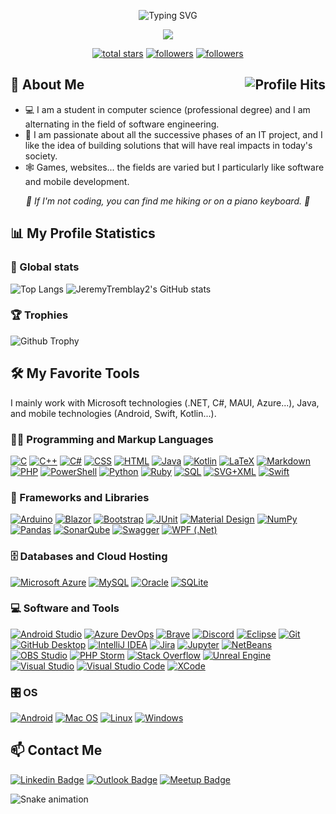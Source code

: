 <p align="center">
  <img src="https://readme-typing-svg.demolab.com?size=30&duration=2000&pause=10000&color=C0264BFF&center=true&vCenter=true&width=462&lines=%F0%9F%91%8B+Hello%2C+I'm+J%C3%A9r%C3%A9my+Tremblay+%F0%9F%91%A8%E2%80%8D%F0%9F%8E%93" alt="Typing SVG" />
</p>

<p align="center">
  <img src="https://readme-typing-svg.demolab.com/?lines=Full-stack%20web%20and%20app%20developer;Passionate%20about%20software%20engineering;Always%20learning%20new%20things&font=Fira%20Code&center=true&width=640&color=f75c6e&vCenter=true&pause=1000&duration=3000&size=22" />
</p>

<p align="center">
  <a href="https://github.com/JeremyTremblay2?tab=repositories&sort=stargazers">
    <img alt="total stars" title="Total stars on GitHub" src="https://custom-icon-badges.demolab.com/github/stars/JeremyTremblay2?color=55960c&style=for-the-badge&labelColor=488207&logo=star"/></a>
  <a href="https://github.com/JeremyTremblay2?tab=followers">
    <img alt="followers" title="Follow me on Github" src="https://custom-icon-badges.demolab.com/github/followers/JeremyTremblay2?color=236ad3&labelColor=1155ba&style=for-the-badge&logo=person-add&label=Follow&logoColor=white"/></a>
  <a href="#">
    <img alt="followers" title="Total number of views for my profile" src="https://komarev.com/ghpvc/?username=JeremyTremblay2&style=for-the-badge&logo=person-add"/></a>
</p>

<!-- ![Stats](https://github-readme-activity-graph.cyclic.app/graph?username=JeremyTremblay2&theme=rogue) -->

<h2>🚀 About Me <img align="right" alt="Profile Hits" src="https://custom-icon-badges.demolab.com/github/watchers/JeremyTremblay2/JeremyTremblay2?logo=eye&style=social&logoColor=black&color=orange"></h2>

* 💻 I am a student in computer science (professional degree) and I am alternating in the field of software engineering.
* 💼 I am passionate about all the successive phases of an IT project, and I like the idea of building solutions that will have real impacts in today's society.
* 🕸 Games, websites... the fields are varied but I particularly like software and mobile development.

<p align="center">
<em> 🚶 If I'm not coding, you can find me hiking or on a piano keyboard. 🎹 </em>
</p>

## 📊 My Profile Statistics

### 🧮 Global stats

![Top Langs](https://github-readme-stats.vercel.app/api/top-langs/?username=JeremyTremblay2&layout=compact&langs_count=6&size_weight=0&theme=transparent&count_weight=0.9&hide=jupyter%20notebook,html,css,dockerfile,hack)
![JeremyTremblay2's GitHub stats](https://github-readme-stats.vercel.app/api?username=JeremyTremblay2&count_private=true&show_icons=true&hide=issues&theme=transparent)

### 🏆 Trophies

![Github Trophy](https://github-profile-trophy.vercel.app/?username=JeremyTremblay2&theme=onedark&row=1&margin-w=22&no-bg=true)

<h2>🛠️ My Favorite Tools</h2>

I mainly work with Microsoft technologies (.NET, C#, MAUI, Azure...), Java, and mobile technologies (Android, Swift, Kotlin...).

  <!-- Some badges are from https://github.com/Ileriayo/markdown-badges -->
  
  <h3>👨‍💻 Programming and Markup Languages</h3>

  <p>
      <a href="https://github.com/search?q=user%3AJeremyTremblay2+language%3Ac"><img alt="C" src="https://custom-icon-badges.demolab.com/badge/C-03599C.svg?logo=c-in-hexagon&logoColor=white&style=plastic"></a>
      <a href="https://github.com/search?q=user%3AJeremyTremblay2+language%3Acpp"><img alt="C++" src="https://custom-icon-badges.demolab.com/badge/C++-9C033A.svg?logo=cpp2&logoColor=white&style=plastic"></a>
      <a href="https://github.com/search?q=user%3AJeremyTremblay2+language%3Acsharp"><img alt="C#" src="https://custom-icon-badges.demolab.com/badge/C%23-68217A.svg?logo=cs2&logoColor=white&style=plastic"></a>
      <a href="https://github.com/search?q=user%3AJeremyTremblay2+language%3Acss"><img alt="CSS" src="https://img.shields.io/badge/CSS-1572B6.svg?logo=css3&logoColor=white&style=plastic"></a>
      <a href="https://github.com/search?q=user%3AJeremyTremblay2+language%3Ahtml"><img alt="HTML" src="https://img.shields.io/badge/HTML-E34F26.svg?logo=html5&logoColor=white&style=plastic"></a>
      <a href="https://github.com/search?q=user%3AJeremyTremblay2+language%3Ajava"><img alt="Java" src="https://custom-icon-badges.demolab.com/badge/Java-007396.svg?logo=java&logoColor=white&style=plastic"></a>
  <a href="https://github.com/search?q=user%3AJeremyTremblay2+language%3Akotlin"><img alt="Kotlin" src="https://custom-icon-badges.demolab.com/badge/Kotlin-7F52FF.svg?logo=kotlin&logoColor=white&style=plastic"></a>
      <a href="https://github.com/search?q=user%3AJeremyTremblay2+language%3Atex"><img alt="LaTeX" src="https://img.shields.io/badge/LaTeX-008080.svg?logo=LaTeX&logoColor=white&style=plastic"></a>
      <a href="https://github.com/search?q=user%3AJeremyTremblay2+language%3Amarkdown"><img alt="Markdown" src="https://img.shields.io/badge/Markdown-000000.svg?logo=markdown&logoColor=white&style=plastic"></a>
      <a href="https://github.com/search?q=user%3AJeremyTremblay2+language%3Aphp"><img alt="PHP" src="https://img.shields.io/badge/PHP-777BB4.svg?logo=php&logoColor=white&style=plastic"></a>
  <a href="https://github.com/search?q=user%3AJeremyTremblay2+language%3Apowershell"><img alt="PowerShell" src="https://img.shields.io/badge/PowerShell-5391FE.svg?logo=powershell&logoColor=white&style=plastic"></a>
      <a href="https://github.com/search?q=user%3AJeremyTremblay2+language%3Apython"><img alt="Python" src="https://img.shields.io/badge/Python-14354C.svg?logo=python&logoColor=white&style=plastic"></a>
  <a href="https://github.com/search?q=user%3AJeremyTremblay2+language%3Aruby"><img alt="Ruby" src="https://img.shields.io/badge/Ruby-CC342D.svg?logo=ruby&logoColor=white&style=plastic"></a>
      <a href="https://github.com/search?q=user%3AJeremyTremblay2+language%3Asql"><img alt="SQL" src="https://custom-icon-badges.demolab.com/badge/SQL-025E8C.svg?logo=database&logoColor=white&style=plastic"></a>
      <a href="https://github.com/search?q=user%3AJeremyTremblay2+language%3Asvg"><img alt="SVG+XML" src="https://img.shields.io/badge/SVG%2BXML-e0982c.svg?logo=svg&logoColor=white&style=plastic"></a>
  <a href="https://github.com/search?q=user%3AJeremyTremblay2+language%3Aswift"><img alt="Swift" src="https://custom-icon-badges.demolab.com/badge/Swift-F05138.svg?logo=swift&logoColor=white&style=plastic"></a>
  </p>

  <h3>🧰 Frameworks and Libraries</h3>

  <p>
      <a href="#"><img alt="Arduino" src="https://img.shields.io/badge/-Arduino-00979D?logo=Arduino&logoColor=white&style=plastic"></a>
      <a href="#"><img alt="Blazor" src="https://img.shields.io/badge/Blazor-512BD4.svg?logo=blazor&logoColor=white&style=plastic"></a>
      <a href="#"><img alt="Bootstrap" src="https://img.shields.io/badge/Bootstrap-7952B3.svg?logo=bootstrap&logoColor=white&style=plastic"></a>
      <a href="#"><img alt="JUnit" src="https://custom-icon-badges.demolab.com/badge/JUnit-25A162.svg?logo=check-circle&logoColor=white&style=plastic"></a>
      <a href="#"><img alt="Material Design" src="https://img.shields.io/badge/Material%20Design-0081CB.svg?logo=material-design&logoColor=white&style=plastic"></a>
      <a href="#"><img alt="NumPy" src="https://img.shields.io/badge/Numpy-013243.svg?logo=numpy&logoColor=white&style=plastic"></a>
      <a href="#"><img alt="Pandas" src="https://img.shields.io/badge/Pandas-150458.svg?logo=pandas&logoColor=white&style=plastic"></a>
      <a href="#"><img alt="SonarQube" src="https://img.shields.io/badge/SonarQube-black?&logo=sonarqube&logoColor=4E9BCD&style=plastic"></a>
      <a href="#"><img alt="Swagger" src="https://img.shields.io/badge/-Swagger-%23Clojure?logo=swagger&logoColor=white&style=plastic"></a>
      <a href="#"><img alt="WPF (.Net)" src="https://img.shields.io/badge/WPF-5C2D91?logo=.net&logoColor=white&style=plastic"></a>
  </p>

  <h3>🗄️ Databases and Cloud Hosting</h3>

  <p>
      <a href="#"><img alt="Microsoft Azure" src="https://img.shields.io/badge/Microsoft%20Azure-0078D7?logo=microsoftazure&logoColor=white&style=plastic"></a>
      <a href="#"><img alt="MySQL" src="https://img.shields.io/badge/MySQL-00f.svg?logo=mysql&logoColor=white&style=plastic"></a>
      <a href="#"><img alt="Oracle" src ="https://img.shields.io/badge/Oracle-F00000.svg?logo=oracle&logoColor=white&style=plastic"></a>
      <a href="#"><img alt="SQLite" src ="https://img.shields.io/badge/SQLite-07405e.svg?logo=sqlite&logoColor=white&style=plastic"></a>
  </p>

  <h3>💻 Software and Tools</h3>

  <p>
      <a href="#"><img alt="Android Studio" src="https://img.shields.io/badge/Android%20Studio-008678.svg?logo=android-studio&logoColor=white&style=plastic"></a>
      <a href="#"><img alt="Azure DevOps" src="https://img.shields.io/badge/Azure%20DevOps-0078D7?logo=azuredevops&logoColor=white&style=plastic"></a>
      <a href="#"><img alt="Brave" src="https://img.shields.io/badge/-Brave-FB542B?logo=brave&logoColor=white&style=plastic"></a>
      <a href="#"><img alt="Discord" src="https://img.shields.io/badge/-Discord-5865F2.svg?logo=discord&logoColor=white&style=plastic"></a>
      <a href="#"><img alt="Eclipse" src="https://img.shields.io/badge/Eclipse-2C2255.svg?logo=eclipseide&logoColor=white&style=plastic"></a>
      <a href="#"><img alt="Git" src="https://img.shields.io/badge/Git-F05033.svg?logo=git&logoColor=white&style=plastic"></a>
      <a href="#"><img alt="GitHub Desktop" src="https://img.shields.io/badge/GitHub%20Desktop-8034A9.svg?logo=github&logoColor=white&style=plastic"></a>
      <a href="#"><img alt="IntelliJ IDEA" src="https://img.shields.io/badge/IntelliJ%20IDEA-000000.svg?logo=intellijidea&logoColor=white&style=plastic"></a>
      <a href="#"><img alt="Jira" src="https://img.shields.io/badge/Jira-%230A0FFF.svg?logo=jira&logoColor=white&style=plastic"></a>
      <a href="#"><img alt="Jupyter" src="https://img.shields.io/badge/Jupyter-F37626.svg?logo=Jupyter&logoColor=white&style=plastic"></a>
      <a href="#"><img alt="NetBeans" src="https://img.shields.io/badge/Apache%20NetBeans-1B6AC6.svg?logo=apachenetbeanside&logoColor=white&style=plastic"></a>
      <a href="#"><img alt="OBS Studio" src="https://img.shields.io/badge/-OBS-302E31?logo=obs-studio&logoColor=white&style=plastic"></a>
      <a href="#"><img alt="PHP Storm" src="https://img.shields.io/badge/-PHP%20Storm-000000?logo=phpstorm&logoColor=white&style=plastic"></a>
      <a href="#"><img alt="Stack Overflow" src="https://img.shields.io/badge/-Stack%20Overflow-FE7A16?logo=stack-overflow&logoColor=white&style=plastic"></a>
      <a href="#"><img alt="Unreal Engine" src="https://img.shields.io/badge/Unreal%20Engine-0E1128.svg?logo=unrealengine&logoColor=white&style=plastic"></a>
      <a href="#"><img alt="Visual Studio" src="https://img.shields.io/badge/Visual%20Studio-5C2D91.svg?logo=visual-studio&logoColor=white&style=plastic"></a>
      <a href="#"><img alt="Visual Studio Code" src="https://img.shields.io/badge/Visual%20Studio%20Code-0078d7.svg?logo=visual-studio-code&logoColor=white&style=plastic"></a>
      <a href="#"><img alt="XCode" src="https://img.shields.io/badge/XCode-147EFB.svg?logo=xcode&logoColor=white&style=plastic"></a>
  </p>
  
  <h3>🎛️ OS</h3>

  <p>
      <a href="#"><img alt="Android" src="https://img.shields.io/badge/Android-3DDC84?logo=android&logoColor=white&style=plastic"></a>
      <a href="#"><img alt="Mac OS" src="https://img.shields.io/badge/Mac%20OS-000000?logo=macos&logoColor=white&style=plastic"></a>
      <a href="#"><img alt="Linux" src="https://img.shields.io/badge/Linux-FCC624?logo=linux&logoColor=black&style=plastic"></a>
      <a href="#"><img alt="Windows" src="https://img.shields.io/badge/Windows-0078D6?logo=windows&logoColor=white&style=plastic"></a>
  </p>
</details>

## 📫 Contact Me
  
[![Linkedin Badge](https://img.shields.io/badge/-Jérémy%20Tremblay-blue?logo=Linkedin&logoColor=white&style=plastic)](https://www.linkedin.com/in/jeremy-tremblay/)
[![Outlook Badge](https://img.shields.io/badge/-jeremy~tremblay@outlook.fr-0078D4?logo=microsoft-outlook&logoColor=white&style=plastic&link=mailto:jeremy-tremblay@outlook.fr)](mailto:jeremy-tremblay@outlook.fr)
[![Meetup Badge](https://img.shields.io/badge/Meetup-f64363?logo=meetup&logoColor=white&style=plastic)](https://www.meetup.com/fr-FR/members/375986168/)

![Snake animation](https://github.com/JeremyTremblay2/JeremyTremblay2/blob/output/github-contribution-grid-snake.svg)
